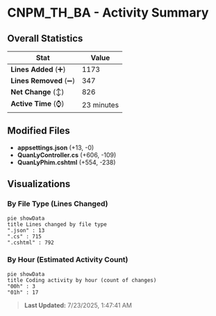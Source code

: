 # CNPM_TH_BA - Activity Summary 

## Overall Statistics

| Stat                   | Value                                                             |
| ---------------------- | ----------------------------------------------------------------- |
| **Lines Added** (➕)   | 1173                                          |
| **Lines Removed** (➖) | 347                                        |
| **Net Change** (↕)    | 826                |
| **Active Time** (⌚)   | 23 minutes |


## Modified Files
- **appsettings.json** (+13, -0)
- **QuanLyController.cs** (+606, -109)
- **QuanLyPhim.cshtml** (+554, -238)

## Visualizations

### By File Type (Lines Changed)

```mermaid
pie showData
title Lines changed by file type
".json" : 13
".cs" : 715
".cshtml" : 792
```

### By Hour (Estimated Activity Count)

```mermaid
pie showData
title Coding activity by hour (count of changes)
"00h" : 3
"01h" : 17
```


> **Last Updated:** 7/23/2025, 1:47:41 AM